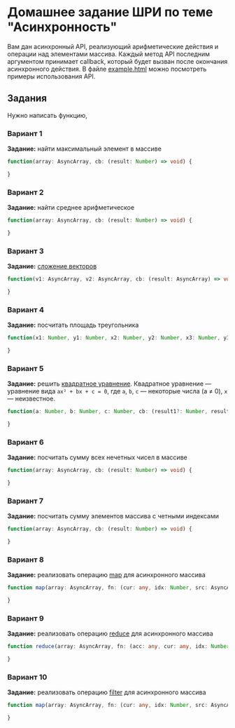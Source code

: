 # Домашнее задание ШРИ по теме "Асинхронность"

Вам дан асинхронный API, реализующий арифметические действия и операции над элементами массива. Каждый метод API последним аргументом принимает callback, который будет вызван после окончания асинхронного действия. В файле [example.html](example.html) можно посмотреть примеры использования API.

## Задания

Нужно написать функцию, 

### Вариант 1

**Задание:** найти максимальный элемент в массиве

```ts
function(array: AsyncArray, cb: (result: Number) => void) {

}
```

### Вариант 2

**Задание:** найти среднее арифметическое

```ts
function(array: AsyncArray, cb: (result: Number) => void) {

}
```

### Вариант 3

**Задание:** [сложение векторов](http://www.math24.ru/сложение-и-вычитание-векторов.html)

```ts
function(v1: AsyncArray, v2: AsyncArray, cb: (result: AsyncArray) => void) {

}
```

### Вариант 4

**Задание:** посчитать площадь треугольника

```ts
function(x1: Number, y1: Number, x2: Number, y2: Number, x3: Number, y3: Number, cb: (result: Number) => void) {

}
```

### Вариант 5

**Задание:** решить [квадратное уравнение](https://school-assistant.ru/?predmet=algebra&theme=kvadratnie_uravnenija). Квадратное уравнение — уравнение вида `ax² + bx + c = 0`, где `a`, `b`, `c` — некоторые числа (a ≠ 0), `x` — неизвестное.

```ts
function(a: Number, b: Number, c: Number, cb: (result1?: Number, result2?: Number) => void) {

}
```

### Вариант 6

**Задание:** посчитать сумму всех нечетных чисел в массиве

```ts
function(array: AsyncArray, cb: (result: Number) => void) {

}
```

### Вариант 7

**Задание:** посчитать сумму элементов массива с четными индексами

```ts
function(array: AsyncArray, cb: (result: Number) => void) {

}
```

### Вариант 8

**Задание:** реализовать операцию [map](https://developer.mozilla.org/ru/docs/Web/JavaScript/Reference/Global_Objects/Array/Map) для асинхронного массива

```ts
function map(array: AsyncArray, fn: (cur: any, idx: Number, src: AsyncArray) => any, cb: (result: AsyncArray) => void) {

}
```

### Вариант 9

**Задание:** реализовать операцию [reduce](https://developer.mozilla.org/ru/docs/Web/JavaScript/Reference/Global_Objects/Array/Reduce) для асинхронного массива

```ts
function reduce(array: AsyncArray, fn: (acc: any, cur: any, idx: Number, src: AsyncArray) => any, cb: (result: any) => void) {

}
```

### Вариант 10

**Задание:** реализовать операцию [filter](https://developer.mozilla.org/ru/docs/Web/JavaScript/Reference/Global_Objects/Array/Filter) для асинхронного массива

```ts
function map(array: AsyncArray, fn: (cur: any, idx: Number, src: AsyncArray) => Boolean, cb: (result: AsyncArray) => void) {

}
```
